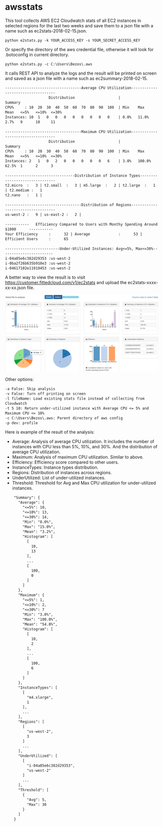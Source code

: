 # awsstats
This tool collects AWS EC2 Cloudwatch stats of all EC2 instances in selected regions for the last two weeks and save them to a json file with a name such as ec2stats-2018-02-15.json.

    python e2stats.py -k YOUR_ACCESS_KEY -s YOUR_SECRET_ACCESS_KEY
    
Or specify the directory of the aws credential file, otherwise it will look for .botoconfig in current directory.

    python e2stats.py -c C:\Users\Bezos\.aws

It calls REST API to analyze the logs and the result will be printed on screen and saved as a json file with a name such as ec2summary-2018-02-15.

```
-----------------------------------Average CPU Utilization-----------------------------------
                    Distribution                    |                Summary
CPU%     : 10  20  30  40  50  60  70  80  90  100  | Min    Max    Mean   <=5%   <=10%  <=30%
Instances: 10  1   0   0   0   0   0   0   0   0    | 0.0%   11.0%  2.7%   9      10     11

-----------------------------------Maximum CPU Utilization-----------------------------------
                    Distribution                    |                Summary
CPU%     : 10  20  30  40  50  60  70  80  90  100  | Min    Max    Mean   <=5%   <=10%  <=30%
Instances: 2   1   0   2   0   0   0   0   0   6    | 3.0%   100.0% 62.5%  1      2      3

--------------------------------Distribution of Instance Types-------------------------------
t2.micro  :   3 | t2.small  :   3 | m5.large  :   2 | t2.large  :   1 | t2.medium :   1
t2.nano   :   1 |

-----------------------------------Distribution of Regions-----------------------------------
us-west-2 :   9 | us-east-2 :   2 |

-----------   Efficiency Compared to Users with Monthy Spending Around $1000      -----------
Your Efficiency     :      32 | Average             :      53 | Efficient Users     :      65

-------------------------Under-Utilized Instances: Avg<=5%, Max<=30%------------------------
i-04a85e6c382d29353 :us-west-2
i-0ba2f26b635b910e3 :us-west-2
i-04617102e11910453 :us-west-2
```

A better way to view the result is to visit https://customer.fittedcloud.com/v1/ec2stats and upload the ec2stats-xxxx-xx-xx.json file.

![Alt Visulized Result](images/ec2stats.png)

Other options:

    -a False: Skip analysis
    -v False: Turn off printing on screen
    -l fileName: Load existing stats file instead of collecting from Cloudwatch
    -t 5 10: Return under-utilized instance with Average CPU <= 5% and Maximum CPU <= 10%
    -c C:\Users\Bezos\.aws: Parent directory of aws config
    -p dev: profile

Here is example of the result of the analysis:

* Average: Analysis of average CPU utilization. It includes the number of instances with CPU less than 5%, 10%, and 30%. And the distribution of average CPU utilization.
* Maximum: Analysis of maximum CPU utilization. Similar to above.
* Efficiency: Efficiency score compared to other users.
* InstanceTypes: Instance types distribution.
* Regions: Distribution of instances across regions.
* UnderUtilized: List of under-utilized instances.
* Threshold: Threshold for Avg and Max CPU utilization for under-utilized instances.

```
    "Summary": {  
      "Average": {  
        "<=5%": 10,   
        "<=10%": 13,   
        "<=30%": 14,  
        "Min": "0.0%",   
        "Max": "15.0%",   
        "Mean": "3.2%",
        "Histogram": [  
          [  
            10,   
            13  
          ],   
          ...  
          [  
            100,   
            0  
          ]  
        ]  
      },   
      "Maximum": {  
        "<=5%": 1,   
        "<=10%": 2,   
        "<=30%": 7  
        "Min": "3.0%",   
        "Max": "100.0%",   
        "Mean": "54.8%",
        "Histogram": [  
          [  
            10,   
            2  
          ],   
          ...  
          [  
            100,   
            6  
          ]  
        ]  
      },   
      "InstanceTypes": [  
        [  
          "m4.xlarge",   
          1  
        ],   
        ...  
      ],
      "Regions": [
        [
          "us-west-2",
          3
        ]
        ...
      ],
      "UnderUtilized": [
        [
          "i-04a85e6c382d29353",
          "us-west-2"
        ]
        ...
      ],
      "Threshold": [
        {
          "Avg": 5,
          "Max": 30
        }
      ]
    }  
```


